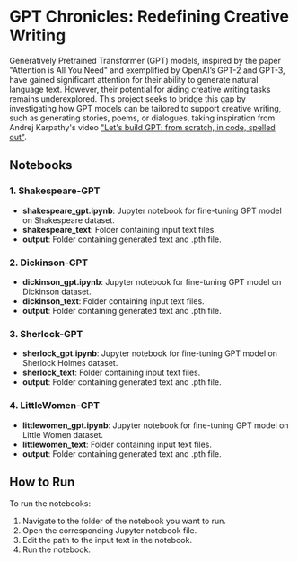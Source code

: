 # GPT Chronicles: Redefining Creative Writing

Generatively Pretrained Transformer (GPT) models, inspired by the paper "Attention is All You Need" and exemplified by OpenAI’s GPT-2 and GPT-3, have gained significant attention for their ability to generate natural language text. However, their potential for aiding creative writing tasks remains underexplored. This project seeks to bridge this gap by investigating how GPT models can be tailored to support creative writing, such as generating stories, poems, or dialogues, taking inspiration from Andrej Karpathy's video ["Let's build GPT: from scratch, in code, spelled out"](https://www.youtube.com/watch?v=kCc8FmEb1nY&t=180s).

## Notebooks

### 1. Shakespeare-GPT

- **shakespeare_gpt.ipynb**: Jupyter notebook for fine-tuning GPT model on Shakespeare dataset.
- **shakespeare_text**: Folder containing input text files.
- **output**: Folder containing generated text and .pth file.

### 2. Dickinson-GPT

- **dickinson_gpt.ipynb**: Jupyter notebook for fine-tuning GPT model on Dickinson dataset.
- **dickinson_text**: Folder containing input text files.
- **output**: Folder containing generated text and .pth file.

### 3. Sherlock-GPT

- **sherlock_gpt.ipynb**: Jupyter notebook for fine-tuning GPT model on Sherlock Holmes dataset.
- **sherlock_text**: Folder containing input text files.
- **output**: Folder containing generated text and .pth file.

### 4. LittleWomen-GPT

- **littlewomen_gpt.ipynb**: Jupyter notebook for fine-tuning GPT model on Little Women dataset.
- **littlewomen_text**: Folder containing input text files.
- **output**: Folder containing generated text and .pth file.

## How to Run

To run the notebooks:

1. Navigate to the folder of the notebook you want to run.
2. Open the corresponding Jupyter notebook file.
3. Edit the path to the input text in the notebook.
4. Run the notebook.
